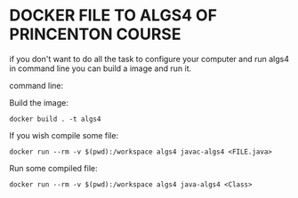 # DOCKER FILE TO ALGS4 OF PRINCENTON COURSE
if you don't want to do all the task to configure your computer
and run algs4 in command line you can build a image and run it.

command line:

Build the image:

```
docker build . -t algs4
```

If you wish compile some file:

```
docker run --rm -v $(pwd):/workspace algs4 javac-algs4 <FILE.java>
```
Run some compiled file:
```
docker run --rm -v $(pwd):/workspace algs4 java-algs4 <Class>
